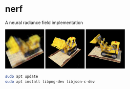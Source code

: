 # nerf
A neural radiance field implementation

![reconstruction0](https://raw.githubusercontent.com/markusheimerl/nerf/ed83b08effb56f373b3b9f1ec8b4b7ddd89a5b98/2025_08_15_nerf_reconstruction.png)
![reconstruction1](https://raw.githubusercontent.com/markusheimerl/nerf/84e21d0a30d37d6a2c2e76c664894e75ea615bec/2025_08_15_sample_1.png.png)
![reconstruction2](https://raw.githubusercontent.com/markusheimerl/nerf/84e21d0a30d37d6a2c2e76c664894e75ea615bec/2025_08_16_sample_0.png.png)

```bash
sudo apt update
sudo apt install libpng-dev libjson-c-dev
```